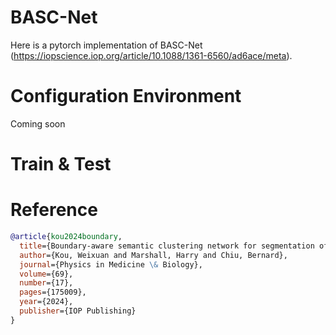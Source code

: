 # BASC-Net
Here is a pytorch implementation of BASC-Net (https://iopscience.iop.org/article/10.1088/1361-6560/ad6ace/meta).

# Configuration Environment
Coming soon

# Train & Test


# Reference
```bibtex
@article{kou2024boundary,
  title={Boundary-aware semantic clustering network for segmentation of prostate zones from T2-weighted MRI},
  author={Kou, Weixuan and Marshall, Harry and Chiu, Bernard},
  journal={Physics in Medicine \& Biology},
  volume={69},
  number={17},
  pages={175009},
  year={2024},
  publisher={IOP Publishing}
}
